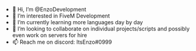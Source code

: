 - 👋 Hi, I’m @EnzoDevelopment
- 👀 I’m interested in FiveM Development
- 🌱 I’m currently learning more languages day by day
- 💞️ I’m looking to collaborate on individual projects/scripts and possibly even work on servers for hire
- 📫 Reach me on
discord: ItsEnzo#0999


<!---
EnzoDevelopment/EnzoDevelopment is a ✨ special ✨ repository because its `README.md` (this file) appears on your GitHub profile.
You can click the Preview link to take a look at your changes.
--->
